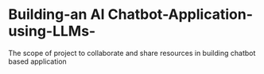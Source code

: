 # Building-an AI Chatbot-Application-using-LLMs-
The scope of project to collaborate and share resources in building chatbot based application 
